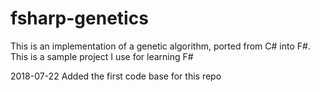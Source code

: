 # fsharp-genetics
This is an implementation of a genetic algorithm, ported from C# into F#.
This is a sample project I use for learning F#

2018-07-22 Added the first code base for this repo